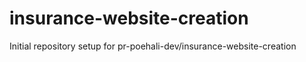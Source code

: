 # insurance-website-creation

Initial repository setup for pr-poehali-dev/insurance-website-creation